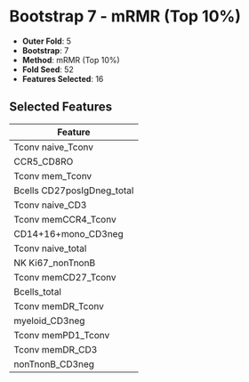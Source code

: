 # Bootstrap 7 - mRMR (Top 10%)

- **Outer Fold**: 5
- **Bootstrap**: 7
- **Method**: mRMR (Top 10%)
- **Fold Seed**: 52
- **Features Selected**: 16

## Selected Features

| Feature |
|---------|
| Tconv naive_Tconv |
| CCR5_CD8RO |
| Tconv mem_Tconv |
| Bcells CD27posIgDneg_total |
| Tconv naive_CD3 |
| Tconv memCCR4_Tconv |
| CD14+16+mono_CD3neg |
| Tconv naive_total |
| NK Ki67_nonTnonB |
| Tconv memCD27_Tconv |
| Bcells_total |
| Tconv memDR_Tconv |
| myeloid_CD3neg |
| Tconv memPD1_Tconv |
| Tconv memDR_CD3 |
| nonTnonB_CD3neg |
